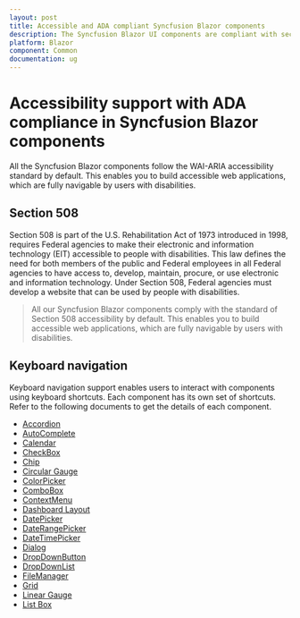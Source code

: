 ```yaml
---
layout: post
title: Accessible and ADA compliant Syncfusion Blazor components
description: The Syncfusion Blazor UI components are compliant with section 508, ADA, WAI-ARIA, WCAG, and keyboard accessibility standards.
platform: Blazor
component: Common
documentation: ug
---
```


# Accessibility support with ADA compliance in Syncfusion Blazor components

All the Syncfusion Blazor components follow the WAI-ARIA accessibility standard by default. This enables you to build accessible web applications, which are fully navigable by users with disabilities.

## Section 508

Section 508 is part of the U.S. Rehabilitation Act of 1973 introduced in 1998, requires Federal agencies to make their electronic and information technology (EIT) accessible to people with disabilities.
This law defines the need for both members of the public and Federal employees in all Federal agencies to have access to, develop, maintain, procure, or use electronic and information technology.
Under Section 508, Federal agencies must develop a website that can be used by people with disabilities.

> All our Syncfusion Blazor components comply with the standard of Section 508 accessibility by default. This enables you to build accessible web applications, which are fully navigable by users with disabilities.

## Keyboard navigation

Keyboard navigation support enables users to interact with components using keyboard shortcuts. Each component has its own set of shortcuts. Refer to the following documents to get the details of each component.

* [Accordion](../accordion/accessibility)
* [AutoComplete](../autocomplete/accessibility)
* [Calendar](../calendar/accessibility)
* [CheckBox](../check-box/accessibility)
* [Chip](../chip/accessibility)
* [Circular Gauge](../circular-gauge/accessibility)
* [ColorPicker](../color-picker/accessibility)
* [ComboBox](../combobox/accessibility)
* [ContextMenu](../context-menu/accessibility)
* [Dashboard Layout](../dashboard-layout/accessibility)
* [DatePicker](../datepicker/accessibility)
* [DateRangePicker](../daterangepicker/accessibility)
* [DateTimePicker](../datetime-picker/accessibility)
* [Dialog](../dialog/accessibility)
* [DropDownButton](../drop-down-button/accessibility)
* [DropDownList](../dropdown-list/accessibility)
* [FileManager](../file-manager/accessibility)
* [Grid](../datagrid/accessibility)
* [Linear Gauge](../linear-gauge/accessibility)
* [List Box](../listbox/accessibility)
